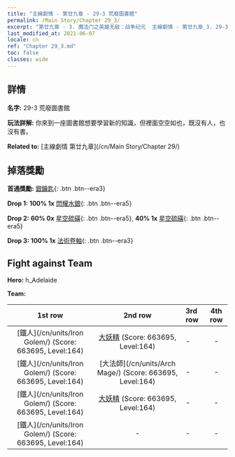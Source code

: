 ```yaml
---
title: "主線劇情 - 第廿九章 - 29-3 荒廢圖書館"
permalink: /Main Story/Chapter 29_3/
excerpt: "第廿九章 - 3. 魔法门之英雄无敌：战争纪元  主線劇情 - 第廿九章_3. 29-3 荒廢圖書館"
last_modified_at: 2021-06-07
locale: cn
ref: "Chapter 29_3.md"
toc: false
classes: wide
---
```


## 詳情

 **名字:** 29-3 荒廢圖書館

 **玩法詳解:** 你來到一座圖書館想要學習新的知識，但裡面空空如也，既沒有人，也沒有書。

 **Related to:** [主線劇情 第廿九章](/cn/Main Story/Chapter 29/)

## 掉落獎勵

 **首通獎勵:** [銀鑰匙](/cn/Items/con_693/){: .btn .btn--era3}

 **Drop 1:** **100% 1x** [閃耀水銀](/cn/Items/mat_98/){: .btn .btn--era5}

 **Drop 2:** **60% 0x** [星空硫磺](/cn/Items/mat_92/){: .btn .btn--era5}, **40% 1x** [星空硫磺](/cn/Items/mat_92/){: .btn .btn--era5}

 **Drop 3:** **100% 1x** [法術卷軸](/cn/Items/con_694/){: .btn .btn--era3}


## Fight against Team
 **Hero:** h_Adelaide

 **Team:**


  | 1st row | 2nd row | 3rd row | 4th row |
  |:----:|:----:|:----|:----:|
  | [鐵人](/cn/units/Iron Golem/) (Score: 663695, Level:164)  | [大妖精](/cn/units/Gremlin/) (Score: 663695, Level:164)  | - | - |
  | [鐵人](/cn/units/Iron Golem/) (Score: 663695, Level:164)  | [大法師](/cn/units/Arch Mage/) (Score: 663695, Level:164)  | - | - |
  | [鐵人](/cn/units/Iron Golem/) (Score: 663695, Level:164)  | [大妖精](/cn/units/Gremlin/) (Score: 663695, Level:164)  | - | - |
  | [鐵人](/cn/units/Iron Golem/) (Score: 663695, Level:164)  | - | - | - |


